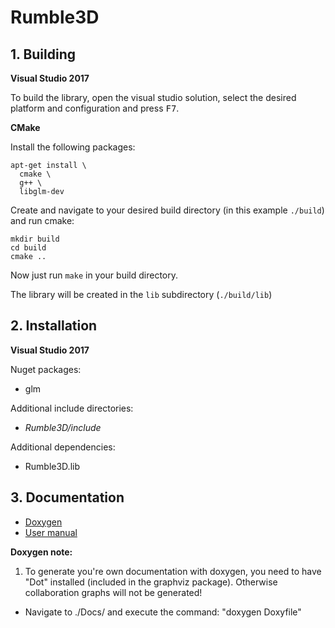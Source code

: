 # Rumble3D
## 1. Building

**Visual Studio 2017**

To build the library, open the visual studio solution, select the desired platform and configuration and press <kbd>F7</kbd>.

**CMake**

Install the following packages:
```
apt-get install \
  cmake \
  g++ \
  libglm-dev
```

Create and navigate to your desired build directory (in this example `./build`) and run cmake:
```
mkdir build
cd build
cmake ..
```

Now just run `make` in your build directory.

The library will be created in the `lib` subdirectory (`./build/lib`)

## 2. Installation

**Visual Studio 2017**

Nuget packages:
* glm

Additional include directories:
* *Rumble3D/include*

Additional dependencies:
* Rumble3D.lib

## 3. Documentation
* [Doxygen](https://nelaty.github.io/Rumble3D/DoxygenDoc/html/index.html)
* [User manual](https://nelaty.github.io/Rumble3D/UserManual/Rumble3D_UserManual.pdf)


**Doxygen note:**

1. To generate you're own documentation with doxygen, you need to have "Dot" installed (included in the graphviz package). Otherwise collaboration graphs will not be generated!
* Navigate to ./Docs/ and execute the command: "doxygen Doxyfile"
